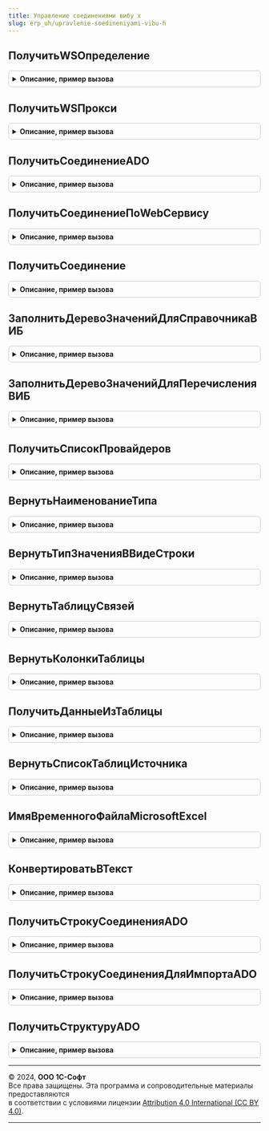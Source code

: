 ```yaml
---
title: Управление соединениями вибу х
slug: erp_uh/upravlenie-soedineniyami-vibu-h
---
```



## ПолучитьWSОпределение
<details style="margin: 1em 0; padding: 0.5em; border: 1px solid #ccc; border-radius: 6px;">

<summary style="font-weight: bold; cursor: pointer;">Описание, пример вызова</summary>

```bsl
// Функция получает Web определение для подключения по Web-сервису.
//
Функция ПолучитьWSОпределение(Пользователь = Неопределено, Пароль = Неопределено, СообщениеОбОшибке, Путь) Экспорт
```

Пример вызова
```bsl
Результат = УправлениеСоединениямиВИБУХ.ПолучитьWSОпределение(Пользователь, Пароль, СообщениеОбОшибке, Путь) 
```
</details>

## ПолучитьWSПрокси
<details style="margin: 1em 0; padding: 0.5em; border: 1px solid #ccc; border-radius: 6px;">

<summary style="font-weight: bold; cursor: pointer;">Описание, пример вызова</summary>

```bsl

// Функция получает Web-прокси для работы с методами, предоставляемыми Web-сервисом.
//
Функция ПолучитьWSПрокси(СообщениеОбОшибке, Определение, URIПространстваИмен, ИмяСервиса, ТочкаПодключения) Экспорт
```

Пример вызова
```bsl
Результат = УправлениеСоединениямиВИБУХ.ПолучитьWSПрокси(СообщениеОбОшибке, Определение, URIПространстваИмен, ИмяСервиса, ТочкаПодключения) 
```
</details>

## ПолучитьСоединениеADO
<details style="margin: 1em 0; padding: 0.5em; border: 1px solid #ccc; border-radius: 6px;">

<summary style="font-weight: bold; cursor: pointer;">Описание, пример вызова</summary>

```bsl

Функция ПолучитьСоединениеADO(ВИБ,ПараметрыПодключения, КлючСоединения = Неопределено) Экспорт
```

Пример вызова
```bsl
Результат = УправлениеСоединениямиВИБУХ.ПолучитьСоединениеADO(ВИБ, ПараметрыПодключения, КлючСоединения);
```
</details>

## ПолучитьСоединениеПоWebСервису
<details style="margin: 1em 0; padding: 0.5em; border: 1px solid #ccc; border-radius: 6px;">

<summary style="font-weight: bold; cursor: pointer;">Описание, пример вызова</summary>

```bsl

Функция ПолучитьСоединениеПоWebСервису(ВИБ) Экспорт
```

Пример вызова
```bsl
Результат = УправлениеСоединениямиВИБУХ.ПолучитьСоединениеПоWebСервису(ВИБ) 
```
</details>

## ПолучитьСоединение
<details style="margin: 1em 0; padding: 0.5em; border: 1px solid #ccc; border-radius: 6px;">

<summary style="font-weight: bold; cursor: pointer;">Описание, пример вызова</summary>

```bsl

// Функция, которая создает COM/OLE соединение с сервером и записывает в таблицу
// подключений. Если запись о соединении уже есть в таблице, возвращает суще-
// ствующее значение.
// Параметры:
//  ТаблицаПодключений - Таблица значений, таблица, в которой хранится информация о
//                    подключениях.
//  ВИБ             - Catalogs.ВнешниеИнформационныеБазы.Ссылка, Элемент справочника внешних
//                    информационных баз, по данным из которого создается соединение.
//  ТипПодключения  - Перечисление, указывает по какой технологии подключаться к
//                    серверу. (OLE или COM)
//  КлючСоединения  - Уникальный идентификатор, если требуется только проверить соединение.
//                    Таким образом исключается кеширования средствами сервера.
// Возвращаемое значение:
// 	- COMОбъект, в котором хранится подключение к серверу.
//
Функция ПолучитьСоединение(ВИБ, ТипПодключения, КлючСоединения = Неопределено) Экспорт
```

Пример вызова
```bsl
Результат = УправлениеСоединениямиВИБУХ.ПолучитьСоединение(ВИБ, ТипПодключения, КлючСоединения);
```
</details>

## ЗаполнитьДеревоЗначенийДляСправочникаВИБ
<details style="margin: 1em 0; padding: 0.5em; border: 1px solid #ccc; border-radius: 6px;">

<summary style="font-weight: bold; cursor: pointer;">Описание, пример вызова</summary>

```bsl

Функция ЗаполнитьДеревоЗначенийДляСправочникаВИБ(Параметры) Экспорт
```

Пример вызова
```bsl
Результат = УправлениеСоединениямиВИБУХ.ЗаполнитьДеревоЗначенийДляСправочникаВИБ(Параметры) 
```
</details>

## ЗаполнитьДеревоЗначенийДляПеречисленияВИБ
<details style="margin: 1em 0; padding: 0.5em; border: 1px solid #ccc; border-radius: 6px;">

<summary style="font-weight: bold; cursor: pointer;">Описание, пример вызова</summary>

```bsl

Функция ЗаполнитьДеревоЗначенийДляПеречисленияВИБ(Параметры) Экспорт
```

Пример вызова
```bsl
Результат = УправлениеСоединениямиВИБУХ.ЗаполнитьДеревоЗначенийДляПеречисленияВИБ(Параметры) 
```
</details>

## ПолучитьСписокПровайдеров
<details style="margin: 1em 0; padding: 0.5em; border: 1px solid #ccc; border-radius: 6px;">

<summary style="font-weight: bold; cursor: pointer;">Описание, пример вызова</summary>

```bsl

///////////////////////////////////////////////////////////////////////////////
// ПРОЦЕДУРЫ И ФУНКЦИИ РАБОТЫ С ADO.
//

Процедура ПолучитьСписокПровайдеров(СписокПровайдеров) Экспорт
```

Пример вызова
```bsl
УправлениеСоединениямиВИБУХ.ПолучитьСписокПровайдеров(СписокПровайдеров) 
```
</details>

## ВернутьНаименованиеТипа
<details style="margin: 1em 0; padding: 0.5em; border: 1px solid #ccc; border-radius: 6px;">

<summary style="font-weight: bold; cursor: pointer;">Описание, пример вызова</summary>

```bsl

Функция ВернутьНаименованиеТипа(КодТипа, Размерность, Длина, Точность) Экспорт
```

Пример вызова
```bsl
Результат = УправлениеСоединениямиВИБУХ.ВернутьНаименованиеТипа(КодТипа, Размерность, Длина, Точность) 
```
</details>

## ВернутьТипЗначенияВВидеСтроки
<details style="margin: 1em 0; padding: 0.5em; border: 1px solid #ccc; border-radius: 6px;">

<summary style="font-weight: bold; cursor: pointer;">Описание, пример вызова</summary>

```bsl

Функция ВернутьТипЗначенияВВидеСтроки(КодТипа) Экспорт
```

Пример вызова
```bsl
Результат = УправлениеСоединениямиВИБУХ.ВернутьТипЗначенияВВидеСтроки(КодТипа) 
```
</details>

## ВернутьТаблицуСвязей
<details style="margin: 1em 0; padding: 0.5em; border: 1px solid #ccc; border-radius: 6px;">

<summary style="font-weight: bold; cursor: pointer;">Описание, пример вызова</summary>

```bsl

Функция ВернутьТаблицуСвязей(ИмяТаблицы, СтрокаПодключения) Экспорт
```

Пример вызова
```bsl
Результат = УправлениеСоединениямиВИБУХ.ВернутьТаблицуСвязей(ИмяТаблицы, СтрокаПодключения) 
```
</details>

## ВернутьКолонкиТаблицы
<details style="margin: 1em 0; padding: 0.5em; border: 1px solid #ccc; border-radius: 6px;">

<summary style="font-weight: bold; cursor: pointer;">Описание, пример вызова</summary>

```bsl

Функция ВернутьКолонкиТаблицы(ИмяТаблицы, СтрокаПодключения, ТипКакОписаниеТипов = Истина) Экспорт
```

Пример вызова
```bsl
Результат = УправлениеСоединениямиВИБУХ.ВернутьКолонкиТаблицы(ИмяТаблицы, СтрокаПодключения, ТипКакОписаниеТипов);
```
</details>

## ПолучитьДанныеИзТаблицы
<details style="margin: 1em 0; padding: 0.5em; border: 1px solid #ccc; border-radius: 6px;">

<summary style="font-weight: bold; cursor: pointer;">Описание, пример вызова</summary>

```bsl

Функция ПолучитьДанныеИзТаблицы(ВИБ, Таблица) Экспорт
```

Пример вызова
```bsl
Результат = УправлениеСоединениямиВИБУХ.ПолучитьДанныеИзТаблицы(ВИБ, Таблица) 
```
</details>

## ВернутьСписокТаблицИсточника
<details style="margin: 1em 0; padding: 0.5em; border: 1px solid #ccc; border-radius: 6px;">

<summary style="font-weight: bold; cursor: pointer;">Описание, пример вызова</summary>

```bsl

Функция ВернутьСписокТаблицИсточника(СтрокаПодключения, Отказ = Ложь, СообщениеОбОшибке = Неопределено) Экспорт
```

Пример вызова
```bsl
Результат = УправлениеСоединениямиВИБУХ.ВернутьСписокТаблицИсточника(СтрокаПодключения, Отказ, СообщениеОбОшибке);
```
</details>

## ИмяВременногоФайлаMicrosoftExcel
<details style="margin: 1em 0; padding: 0.5em; border: 1px solid #ccc; border-radius: 6px;">

<summary style="font-weight: bold; cursor: pointer;">Описание, пример вызова</summary>

```bsl

Функция ИмяВременногоФайлаMicrosoftExcel(Excel2003) Экспорт
```

Пример вызова
```bsl
Результат = УправлениеСоединениямиВИБУХ.ИмяВременногоФайлаMicrosoftExcel(Excel2003));
```
</details>

## КонвертироватьВТекст
<details style="margin: 1em 0; padding: 0.5em; border: 1px solid #ccc; border-radius: 6px;">

<summary style="font-weight: bold; cursor: pointer;">Описание, пример вызова</summary>

```bsl

Функция КонвертироватьВТекст(ИмяФайла,ПравилоОбработки,Пароль) Экспорт
```

Пример вызова
```bsl
Результат = УправлениеСоединениямиВИБУХ.КонвертироватьВТекст(ИмяФайла, ПравилоОбработки, Пароль));
```
</details>

## ПолучитьСтрокуСоединенияADO
<details style="margin: 1em 0; padding: 0.5em; border: 1px solid #ccc; border-radius: 6px;">

<summary style="font-weight: bold; cursor: pointer;">Описание, пример вызова</summary>

```bsl

Функция ПолучитьСтрокуСоединенияADO(ВнешняяИБ,ПутьКФайлу="",ИмяФайла="",ПравилоОбработки=Неопределено) Экспорт
```

Пример вызова
```bsl
Результат = УправлениеСоединениямиВИБУХ.ПолучитьСтрокуСоединенияADO(ВнешняяИБ, ПутьКФайлу, ИмяФайла, ПравилоОбработки);
```
</details>

## ПолучитьСтрокуСоединенияДляИмпортаADO
<details style="margin: 1em 0; padding: 0.5em; border: 1px solid #ccc; border-radius: 6px;">

<summary style="font-weight: bold; cursor: pointer;">Описание, пример вызова</summary>

```bsl

Функция ПолучитьСтрокуСоединенияДляИмпортаADO(ВнешняяИБ,ОбъектРасчета) Экспорт
```

Пример вызова
```bsl
Результат = УправлениеСоединениямиВИБУХ.ПолучитьСтрокуСоединенияДляИмпортаADO(ВнешняяИБ, ОбъектРасчета));
```
</details>

## ПолучитьСтруктуруADO
<details style="margin: 1em 0; padding: 0.5em; border: 1px solid #ccc; border-radius: 6px;">

<summary style="font-weight: bold; cursor: pointer;">Описание, пример вызова</summary>

```bsl

Функция ПолучитьСтруктуруADO(СтрокаПодключения) Экспорт
```

Пример вызова
```bsl
Результат = УправлениеСоединениямиВИБУХ.ПолучитьСтруктуруADO(СтрокаПодключения) 
```
</details>

---

© 2024, **ООО 1С-Софт**  
Все права защищены. Эта программа и сопроводительные материалы предоставляются  
в соответствии с условиями лицензии [Attribution 4.0 International (CC BY 4.0)](https://creativecommons.org/licenses/by/4.0/legalcode).

---
